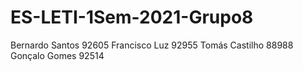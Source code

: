 # ES-LETI-1Sem-2021-Grupo8
Bernardo Santos 92605
Francisco Luz 92955
Tomás Castilho 88988
Gonçalo Gomes 92514

